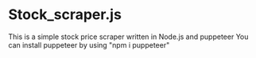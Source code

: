 # Stock_scraper.js
This is a simple stock price scraper written in Node.js and puppeteer
You can install puppeteer by using "npm i puppeteer"
